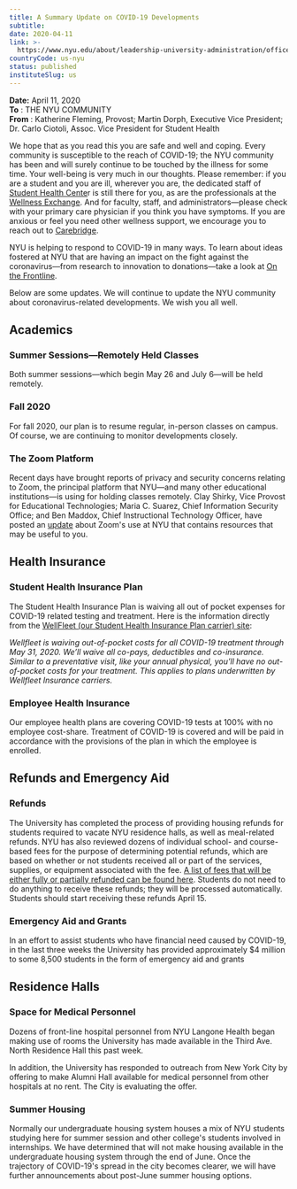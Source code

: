 ```yaml
---
title: A Summary Update on COVID-19 Developments
subtitle: 
date: 2020-04-11
link: >-
  https://www.nyu.edu/about/leadership-university-administration/office-of-the-president/office-of-the-provost/provostial-communications/a-summary-update-on-covid19-developments-april-11.html
countryCode: us-nyu
status: published
instituteSlug: us
---
```

**Date:** April 11, 2020  
**To** : THE NYU COMMUNITY  
**From** : Katherine Fleming, Provost; Martin Dorph, Executive Vice President; Dr. Carlo Ciotoli, Assoc. Vice President for Student Health  
  
We hope that as you read this you are safe and well and coping. Every community is susceptible to the reach of COVID-19; the NYU community has been and will surely continue to be touched by the illness for some time. Your well-being is very much in our thoughts. Please remember: if you are a student and you are ill, wherever you are, the dedicated staff of [Student Health Cente](/content/nyu/en/students/health-and-wellness.html)r is still there for you, as are the professionals at the [Wellness Exchange](/content/nyu/en/students/health-and-wellness/wellness-exchange.html). And for faculty, staff, and administrators—please check with your primary care physician if you think you have symptoms. If you are anxious or feel you need other wellness support, we encourage you to reach out to [Carebridge](/content/nyu/en/faculty/work-life/employee-assistanceprogram.html).

NYU is helping to respond to COVID-19 in many ways. To learn about ideas fostered at NYU that are having an impact on the fight against the coronavirus—from research to innovation to donations—take a look at [On the Frontline](/content/nyu/en/life/safety-health-wellness/coronavirus-information/nyu-responds-to-covid-19/on-the-frontline.html).    
  
Below are some updates. We will continue to update the NYU community about coronavirus-related developments. We wish you all well.

## Academics

### **Summer Sessions—Remotely Held Classes**

Both summer sessions—which begin May 26 and July 6—will be held remotely. 

### **Fall 2020**

For fall 2020, our plan is to resume regular, in-person classes on campus. Of course, we are continuing to monitor developments closely.

### **The Zoom Platform**

Recent days have brought reports of privacy and security concerns relating to Zoom, the principal platform that NYU—and many other educational institutions—is using for holding classes remotely.  Clay Shirky, Vice Provost for Educational Technologies; Maria C. Suarez, Chief Information Security Office; and Ben Maddox, Chief Instructional Technology Officer, have posted an [update](/content/nyu/en/life/safety-health-wellness/coronavirus-information/messages-to-the-community/remotely-held-classes-and-zoom.html) about Zoom's use at NYU that contains resources that may be useful to you.

## Health Insurance

### **Student Health Insurance Plan**

The Student Health Insurance Plan is waiving all out of pocket expenses for COVID-19 related testing and treatment.  Here is the information directly from the [WellFleet (our Student Health Insurance Plan carrier) site](https://wellfleetstudent.com/student-well-being/covid-19-update-from-wellfleet-ceo-drew-digiorgio/):

_Wellfleet is waiving out-of-pocket costs for all COVID-19 treatment through May 31, 2020. We’ll waive all co-pays, deductibles and co-insurance. Similar to a preventative visit, like your annual physical, you’ll have no out-of-pocket costs for your treatment. This applies to plans underwritten by Wellfleet Insurance carriers._

### **Employee Health Insurance**

Our employee health plans are covering COVID-19 tests at 100% with no employee cost-share. Treatment of COVID-19 is covered and will be paid in accordance with the provisions of the plan in which the employee is enrolled.

## Refunds and Emergency Aid

### Refunds

The University has completed the process of providing housing refunds for students required to vacate NYU residence halls, as well as meal-related refunds. NYU has also reviewed dozens of individual school- and course-based fees for the purpose of determining potential refunds, which are based on whether or not students received all or part of the services, supplies, or equipment associated with the fee. [A list of fees that will be either fully or partially refunded can be found here](/content/nyu/en/life/safety-health-wellness/coronavirus-information/information-for-students/school-and-course-based-fee-refund-determinations.html). Students do not need to do anything to receive these refunds; they will be processed automatically. Students should start receiving these refunds April 15.

### Emergency Aid and Grants

In an effort to assist students who have financial need caused by COVID-19, in the last three weeks the University has provided approximately $4 million to some 8,500 students in the form of emergency aid and grants

## Residence Halls

### Space for Medical Personnel

Dozens of front-line hospital personnel from NYU Langone Health began making use of rooms the University has made available in the Third Ave. North Residence Hall this past week.  
  
In addition, the University has responded to outreach from New York City by offering to make Alumni Hall available for medical personnel from other hospitals at no rent. The City is evaluating the offer.

### Summer Housing

Normally our undergraduate housing system houses a mix of NYU students studying here for summer session and other college's students involved in internships. We have determined that will not make housing available in the undergraduate housing system through the end of June. Once the trajectory of COVID-19's spread in the city becomes clearer, we will have further announcements about post-June summer housing options.
